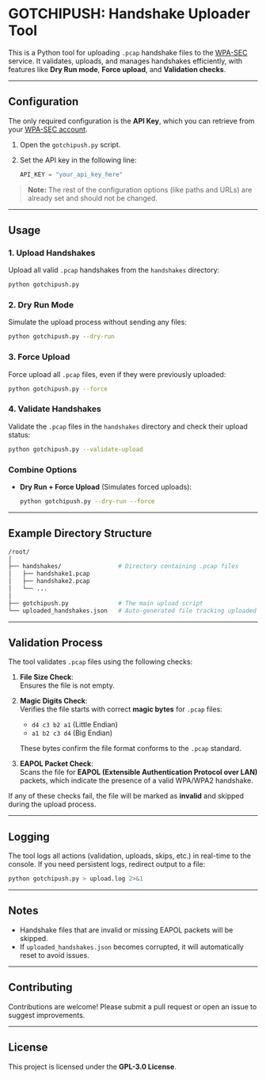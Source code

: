 # GOTCHIPUSH: Handshake Uploader Tool

This is a Python tool for uploading `.pcap` handshake files to the [WPA-SEC](https://wpa-sec.stanev.org) service. It validates, uploads, and manages handshakes efficiently, with features like **Dry Run mode**, **Force upload**, and **Validation checks**.

---
<!-- ## Creator Info
Tool developed by:Math0x  
GitHub: https://github.com/fernstedt  

-->

## Configuration

The only required configuration is the **API Key**, which you can retrieve from your [WPA-SEC account](https://wpa-sec.stanev.org).

1. Open the `gotchipush.py` script.
2. Set the API key in the following line:

   ```python
   API_KEY = "your_api_key_here"
   ```

> **Note:** The rest of the configuration options (like paths and URLs) are already set and should not be changed.

---

## Usage

### 1. Upload Handshakes
Upload all valid `.pcap` handshakes from the `handshakes` directory:

```bash
python gotchipush.py
```

### 2. Dry Run Mode
Simulate the upload process without sending any files:

```bash
python gotchipush.py --dry-run
```

### 3. Force Upload
Force upload all `.pcap` files, even if they were previously uploaded:

```bash
python gotchipush.py --force
```

### 4. Validate Handshakes
Validate the `.pcap` files in the `handshakes` directory and check their upload status:

```bash
python gotchipush.py --validate-upload
```

### Combine Options
- **Dry Run + Force Upload** (Simulates forced uploads):
   ```bash
   python gotchipush.py --dry-run --force
   ```

---

## Example Directory Structure

```bash
/root/
│
├── handshakes/                # Directory containing .pcap files
│   ├── handshake1.pcap
│   ├── handshake2.pcap
│   └── ...
│
├── gotchipush.py              # The main upload script
└── uploaded_handshakes.json   # Auto-generated file tracking uploaded handshakes
```

---

## Validation Process

The tool validates `.pcap` files using the following checks:

1. **File Size Check**:  
   Ensures the file is not empty.

2. **Magic Digits Check**:  
   Verifies the file starts with correct **magic bytes** for `.pcap` files:  
   - `d4 c3 b2 a1` (Little Endian)  
   - `a1 b2 c3 d4` (Big Endian)  

   These bytes confirm the file format conforms to the `.pcap` standard.

3. **EAPOL Packet Check**:  
   Scans the file for **EAPOL (Extensible Authentication Protocol over LAN)** packets, which indicate the presence of a valid WPA/WPA2 handshake.

If any of these checks fail, the file will be marked as **invalid** and skipped during the upload process.

---

## Logging

The tool logs all actions (validation, uploads, skips, etc.) in real-time to the console. If you need persistent logs, redirect output to a file:

```bash
python gotchipush.py > upload.log 2>&1
```

---

## Notes

- Handshake files that are invalid or missing EAPOL packets will be skipped.
- If `uploaded_handshakes.json` becomes corrupted, it will automatically reset to avoid issues.

---

## Contributing

Contributions are welcome! Please submit a pull request or open an issue to suggest improvements.

---

## License

This project is licensed under the **GPL-3.0 License**.
